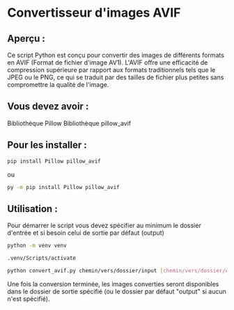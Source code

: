 # Convertisseur d'images AVIF

## Aperçu :

Ce script Python est conçu pour convertir des images de différents formats en AVIF (Format de fichier d'image AV1). L'AVIF offre une efficacité de compression supérieure par rapport aux formats traditionnels tels que le JPEG ou le PNG, ce qui se traduit par des tailles de fichier plus petites sans compromettre la qualité de l'image.

## Vous devez avoir :

Bibliothèque Pillow
Bibliothèque pillow_avif

## Pour les installer :

```bash
pip install Pillow pillow_avif
```
ou
```bash
py -m pip install Pillow pillow_avif
```

## Utilisation :

Pour démarrer le script vous devez spécifier au minimum le dossier d'entrée et si besoin celui de sortie par défaut (output)

```bash
python -m venv venv

.venv/Scripts/activate

python convert_avif.py chemin/vers/dossier/input [chemin/vers/dossier/output]
```
Une fois la conversion terminée, les images converties seront disponibles dans le dossier de sortie spécifié (ou le dossier par défaut "output" si aucun n'est spécifié).